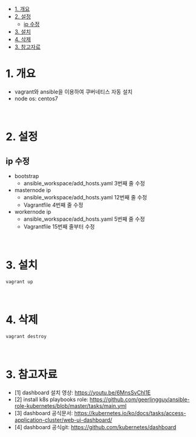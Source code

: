 - [1. 개요](#1-개요)
- [2. 설정](#2-설정)
  - [ip 수정](#ip-수정)
- [3. 설치](#3-설치)
- [4. 삭제](#4-삭제)
- [3. 참고자료](#3-참고자료)

# 1. 개요
* vagrant와 ansible을 이용하여 쿠버네티스 자동 설치
* node os: centos7

<br>

# 2. 설정
## ip 수정
* bootstrap
  * ansible_workspace/add_hosts.yaml 3번째 줄 수정
* masternode ip
  * ansible_workspace/add_hosts.yaml 12번째 줄 수정
  * Vagrantfile 4번째 줄 수정
* workernode ip
  * ansible_workspace/add_hosts.yaml 5번째 줄 수정
  * Vagrantfile 15번째 줄부터 수정

<br>

# 3. 설치
```sh
vagrant up
```

<br>

# 4. 삭제
```sh
vagrant destroy
```

<br>

# 3. 참고자료
* [1] dashboard 설치 영상: https://youtu.be/6MnsSvChl1E
* [2] install k8s playbooks role: https://github.com/geerlingguy/ansible-role-kubernetes/blob/master/tasks/main.yml
* [3] dashboard 공식문서: https://kubernetes.io/ko/docs/tasks/access-application-cluster/web-ui-dashboard/
* [4] dashboard 공식git: https://github.com/kubernetes/dashboard